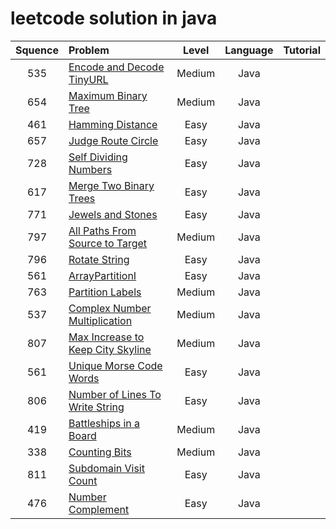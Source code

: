 # leetcode solution in java

| Squence | Problem       | Level  | Language  | Tutorial|
|:-------:|:--------------|:------:|:---------:|:-------------:|
|535|[Encode and Decode TinyURL](https://github.com/wangshuai1992/leetcode/blob/master/src/main/java/EncodeandDecodeTinyURL.java)|Medium|Java||
|654|[Maximum Binary Tree](https://github.com/wangshuai1992/leetcode/blob/master/src/main/java/MaximumBinaryTree.java)|Medium|Java||
|461|[Hamming Distance](https://github.com/wangshuai1992/leetcode/blob/master/src/main/java/HammingDistance.java)|Easy|Java||
|657|[Judge Route Circle](https://github.com/wangshuai1992/leetcode/blob/master/src/main/java/JudgeRouteCircle.java)|Easy|Java||
|728|[Self Dividing Numbers](https://github.com/wangshuai1992/leetcode/blob/master/src/main/java/SelfDividingNumbers.java)|Easy|Java||
|617|[Merge Two Binary Trees](https://github.com/wangshuai1992/leetcode/blob/master/src/main/java/MergeTwoBinaryTrees.java)|Easy|Java||
|771|[Jewels and Stones](https://github.com/wangshuai1992/leetcode/blob/master/src/main/java/JewelsAndStones.java)|Easy|Java||
|797|[All Paths From Source to Target](https://github.com/wangshuai1992/leetcode/blob/master/src/main/java/AllPathsFromSourceToTarget.java)|Medium|Java||
|796|[Rotate String](https://github.com/wangshuai1992/leetcode/blob/master/src/main/java/RotateString.java)|Easy|Java||
|561|[ArrayPartitionI](https://github.com/wangshuai1992/leetcode/blob/master/src/main/java/ArrayPartitionI.java)|Easy|Java||
|763|[Partition Labels](https://github.com/wangshuai1992/leetcode/blob/master/src/main/java/PartitionLabels.java)|Medium|Java||
|537|[Complex Number Multiplication](https://github.com/wangshuai1992/leetcode/blob/master/src/main/java/ComplexNumberMultiplication.java)|Medium|Java||
|807|[Max Increase to Keep City Skyline](https://github.com/wangshuai1992/leetcode/blob/master/src/main/java/MaxIncreaseToKeepCitySkyline.java)|Medium|Java||
|561|[Unique Morse Code Words](https://github.com/wangshuai1992/leetcode/blob/master/src/main/java/UniqueMorseCodeWords.java)|Easy|Java||
|806|[Number of Lines To Write String](https://github.com/wangshuai1992/leetcode/blob/master/src/main/java/NumberOfLinesToWriteString.java)|Easy|Java||
|419|[Battleships in a Board](https://github.com/wangshuai1992/leetcode/blob/master/src/main/java/BattleshipsInABoard.java)|Medium|Java||
|338|[Counting Bits](https://github.com/wangshuai1992/leetcode/blob/master/src/main/java/CountingBits.java)|Medium|Java||
|811|[Subdomain Visit Count](https://github.com/wangshuai1992/leetcode/blob/master/src/main/java/SubdomainVisitCount.java)|Easy|Java||
|476|[Number Complement](https://github.com/wangshuai1992/leetcode/blob/master/src/main/java/NumberComplement.java)|Easy|Java||